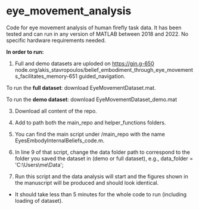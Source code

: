 # eye_movement_analysis
Code for eye movement analysis of human firefly task data.
It has been tested and can run in any version of MATLAB between 2018 and 2022.
No specific hardware requirements needed.



**In order to run:**

1) Full and demo datasets are uploded on https://gin.g-650 node.org/akis_stavropoulos/belief_embodiment_through_eye_movements_facilitates_memory-651 guided_navigation.

To run the **full dataset**: download EyeMovementDataset.mat.

To run the **demo dataset**: download EyeMovementDataset_demo.mat

3) Download all content of the repo.

4) Add to path both the main_repo and helper_functions folders.

5) You can find the main script under /main_repo with the name EyesEmbodyInternalBeliefs_code.m.

6) In line 9 of that script, change the data folder path to correspond to the folder you saved the dataset in (demo or full dataset), e.g., data_folder = 'C:\Users\me\Data\';

7) Run this script and the data analysis will start and the figures shown in the manuscript will be produced and should look identical.

* It should take less than 5 minutes for the whole code to run (including loading of dataset).

